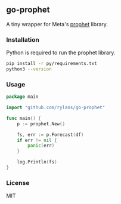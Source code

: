 ## go-prophet

A tiny wrapper for Meta's [prophet](https://facebook.github.io/prophet/) library.

### Installation

Python is required to run the prophet library.

```bash
pip install -r py/requirements.txt
python3 --version
```

### Usage

```go
package main

import "github.com/rylans/go-prophet"

func main() {
	p := prophet.New()

	fs, err := p.Forecast(df)
	if err != nil {
		panic(err)
	}

	log.Println(fs)
}
```

### License

MIT
